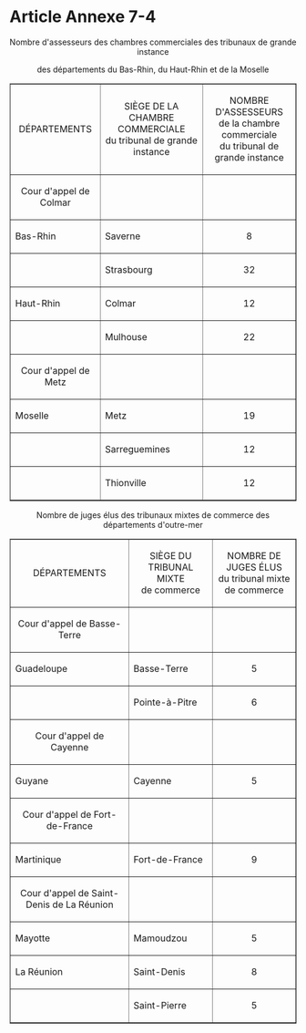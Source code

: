# Article Annexe 7-4

<p align='center'>Nombre d'assesseurs des chambres commerciales des tribunaux de grande instance</p><div align='center'></div><div align='center'></div><p align='center'>des départements du Bas-Rhin, du Haut-Rhin et de la Moselle<br/></p><p align='center'></p><div align='center'></div><table border='1' width='740' align='center' cellPadding='0'><tbody><tr><td><p align='center'>DÉPARTEMENTS</p></td><td><p align='center'>SIÈGE DE LA CHAMBRE COMMERCIALE<br/>du tribunal de grande instance</p></td><td><p align='center'>NOMBRE D'ASSESSEURS<br/>de la chambre commerciale<br/>du tribunal de grande instance</p></td></tr><tr><td><p align='center'></p><p align='center'>Cour d'appel de Colmar</p></td><td></td><td></td></tr><tr><td><p align='center'></p><p align='left'>Bas-Rhin </p></td><td><p align='left'></p><p align='left'>Saverne</p></td><td><p align='center'>8</p></td></tr><tr><td></td><td><p align='left'>Strasbourg</p></td><td><p align='center'>32</p></td></tr><tr><td><p align='left'>Haut-Rhin </p></td><td><p align='left'>Colmar</p></td><td><p align='center'>12</p></td></tr><tr><td></td><td><p align='left'>Mulhouse</p></td><td><p align='center'>22</p></td></tr><tr><td><p align='center'>Cour d'appel de Metz</p></td><td></td><td></td></tr><tr><td><p align='left'>Moselle </p></td><td><p align='left'>Metz</p></td><td><p align='center'>19</p></td></tr><tr><td></td><td><p align='left'>Sarreguemines</p></td><td><p align='center'>12</p></td></tr><tr><td></td><td><p align='left'>Thionville</p></td><td><p align='center'>12</p></td></tr></tbody></table><div align='center'></div><p align='center'></p><div align='center'></div><p align='center'></p><div align='center'></div><p align='center'>Nombre de juges élus des tribunaux mixtes de commerce des départements d'outre-mer<br/></p><p align='center'></p><div align='center'></div><p align='center'></p><div align='center'></div><table border='1' width='740' align='center' cellPadding='0'><tbody><tr><td><p align='center'>DÉPARTEMENTS</p></td><td><p align='center'>SIÈGE DU TRIBUNAL MIXTE<br/>de commerce</p></td><td><p align='center'>NOMBRE DE JUGES ÉLUS<br/>du tribunal mixte de commerce</p></td></tr><tr><td><p align='center'>Cour d'appel de Basse-Terre</p></td><td></td><td></td></tr><tr><td><p align='left'>Guadeloupe </p></td><td><p align='left'>Basse-Terre</p></td><td><p align='center'>5</p></td></tr><tr><td></td><td><p align='left'>Pointe-à-Pitre</p></td><td><p align='center'>6</p></td></tr><tr><td><p align='center'>Cour d'appel de Cayenne </p></td><td></td><td></td></tr><tr><td>Guyane </td><td><p align='left'>Cayenne</p></td><td><p align='center'>5</p></td></tr><tr><td><p align='center'>Cour d'appel de Fort-de-France</p></td><td></td><td></td></tr><tr><td><p align='left'>Martinique </p></td><td><p align='left'>Fort-de-France</p></td><td><p align='center'>9</p></td></tr><tr><td><p align='center'>Cour d'appel de Saint-Denis de La Réunion</p></td><td></td><td></td></tr><tr><td><p align='left'>Mayotte</p></td><td><p align='left'>Mamoudzou </p></td><td><p align='center'>5</p></td></tr><tr><td align='center'><p align='left'>La Réunion</p></td><td align='center'><p align='left'>Saint-Denis</p></td><td align='center'><p align='center'>8</p></td></tr><tr><td><p align='left'></p></td><td><p align='left'>Saint-Pierre</p></td><td><p align='center'>5</p></td></tr></tbody></table><div align='center'></div><p align='left'></p><div align='center'></div><p align='left'></p>